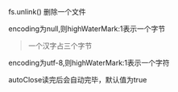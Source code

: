 fs.unlink() 删除一个文件

encoding为null,则highWaterMark:1表示一个字节

> 一个汉字占三个字节

encoding为utf-8,则highWaterMark:1表示一个字符

autoClose读完后会自动完毕，默认值为true